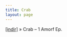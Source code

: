 ```yaml
---
title: Crab
layout: page
---
```


<a href="https://cloud.mail.ru/public/d0ee5a27e8cf/Crab%20-%201%20Amorf%20EP" target="_blank">[indir]</a>  »  Crab &#8211; 1 Amorf Ep.